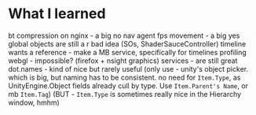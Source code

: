 # What I learned

bt compression on nginx - a big no
nav agent fps movement - a big yes
global objects are still a r bad idea (SOs, ShaderSauceController)
timeline wants a reference - make a MB service, specifically for timelines
profiling webgl - impossible? (firefox + nsight graphics)
services - are still great
dot.names - kind of nice but rarely useful (only use - unity's object picker. which is big, but naming has to be consistent. no need for `Item.Type`, as UnityEngine.Object fields already cull by type. Use `Item.Parent's Name`, or mb `Item.Tag`) (BUT - `Item.Type` is sometimes really nice in the Hierarchy window, hmhm)